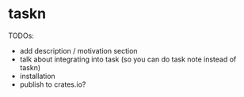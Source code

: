 # taskn

TODOs:

* add description / motivation section
* talk about integrating into task (so you can do task note instead of taskn)
* installation
* publish to crates.io?
